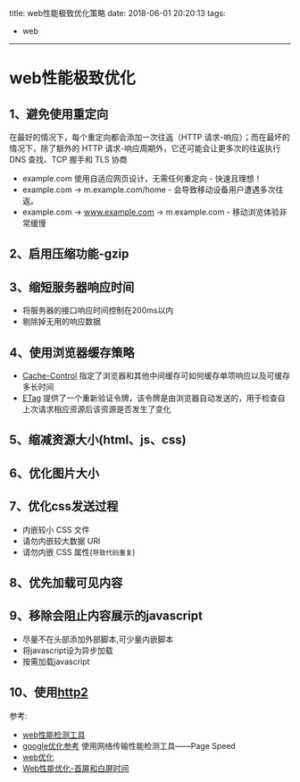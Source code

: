 title: web性能极致优化策略
date: 2018-06-01 20:20:13
tags:
  - web
---

# web性能极致优化

## 1、避免使用重定向
  在最好的情况下，每个重定向都会添加一次往返（HTTP 请求-响应）；而在最坏的情况下，除了额外的 HTTP 请求-响应周期外，它还可能会让更多次的往返执行 DNS 查找、TCP 握手和 TLS 协商
  * example.com 使用自适应网页设计，无需任何重定向 - 快速且理想！
  * example.com → m.example.com/home - 会导致移动设备用户遭遇多次往返。
  * example.com → www.example.com → m.example.com - 移动浏览体验非常缓慢
## 2、启用压缩功能-gzip
## 3、缩短服务器响应时间
  * 将服务器的接口响应时间控制在200ms以内
  * 剔除掉无用的响应数据
## 4、使用浏览器缓存策略
  * [Cache-Control](https://developers.google.com/web/fundamentals/performance/optimizing-content-efficiency/http-caching#cache-control) 指定了浏览器和其他中间缓存可如何缓存单项响应以及可缓存多长时间
  * [ETag](https://developers.google.com/web/fundamentals/performance/optimizing-content-efficiency/http-caching#validating-cached-responses-with-etags) 提供了一个重新验证令牌，该令牌是由浏览器自动发送的，用于检查自上次请求相应资源后该资源是否发生了变化
## 5、缩减资源大小(html、js、css)
## 6、优化图片大小
## 7、优化css发送过程
  * 内嵌较小 CSS 文件
  * 请勿内嵌较大数据 URl
  * 请勿内嵌 CSS 属性(`导致代码重复`)
## 8、优先加载可见内容
## 9、移除会阻止内容展示的javascript
  * 尽量不在头部添加外部脚本,可少量内嵌脚本
  * 将javascript设为异步加载
  * 按需加载javascript
## 10、使用[http2](https://developers.google.com/web/fundamentals/performance/http2/)

参考:

* [web性能检测工具](https://developers.google.com/speed/pagespeed/insights/?url=https%3A%2F%2Fb.pingan.com.cn%2Faum%2Fmobile%2Findex.html)
* [google优化参考](https://developers.google.com/speed/docs/insights/LeverageBrowserCaching)
  使用网络传输性能检测工具——Page Speed
* [web优化](https://juejin.im/post/5b0b7d74518825158e173a0c)
* [Web性能优化-首屏和白屏时间](https://lz5z.com/Web%E6%80%A7%E8%83%BD%E4%BC%98%E5%8C%96-%E9%A6%96%E5%B1%8F%E5%92%8C%E7%99%BD%E5%B1%8F%E6%97%B6%E9%97%B4/)
